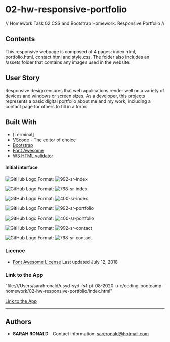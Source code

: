 # 02-hw-responsive-portfolio
// Homework Task 02 CSS and Bootstrap Homework: Responsive Portfolio //

## Contents
<p> 
This responsive webpage is composed of 4 pages: index.html, portfolio.html, contact.html and style.css. The folder also includes an /assets folder that contains any images used in the website.

## User Story
<p>Responsive design ensures that web applications render well on a variety of devices and windows or screen sizes. As a developer, this projects represents a basic digital portfolio about me and my work, including a contact page for others to fill in a form.</p>

## Built With
* [Terminal]
* [VScode](https://code.visualstudio.com/) - The editor of choice
* [Bootstrap](https://getbootstrap.com/docs/4.5/components/alerts/)
* [Font Awesome](https://getbootstrap.com/docs/4.5/components/alerts/)
* [W3 HTML validator](https://validator.w3.org/)

#### Initial interface
![GitHub Logo](02-hw-screenshots/992-sr-index.png)
Format: ![![992-sr-index](https://user-images.githubusercontent.com/67722377/91440556-21f8d600-e8b2-11ea-8844-a8e1ebbd5e3f.png)](url)

![GitHub Logo](02-hw-screenshots/768-sr-index.png)
Format: ![![768-sr-index](https://user-images.githubusercontent.com/67722377/91440804-80be4f80-e8b2-11ea-97b3-a5df8813a9cc.png)](url)

![GitHub Logo](02-hw-screenshots/400-sr-index.png)
Format: ![![400-sr-index](https://user-images.githubusercontent.com/67722377/91440858-99c70080-e8b2-11ea-8ccf-2de9b8e240c4.png)](url)

![GitHub Logo](02-hw-screenshots/992-sr-portfolio.png)
Format: ![![992-sr-portfolio](https://user-images.githubusercontent.com/67722377/91440923-b2cfb180-e8b2-11ea-9338-09e03063fe36.png)](url)

![GitHub Logo](02-hw-screenshots/400-sr-portfolio.png)
Format: ![![400-sr-portfolio](https://user-images.githubusercontent.com/67722377/91440994-cb3fcc00-e8b2-11ea-9e66-6869faeee141.png)](url)

![GitHub Logo](02-hw-screenshots/992-sr-contact.png)
Format: ![![992-sr-contact](https://user-images.githubusercontent.com/67722377/91441042-e1e62300-e8b2-11ea-935b-e49b1dc753f9.png)](url)

![GitHub Logo](02-hw-screenshots/768-sr-contact.png)
Format: ![![768-sr-contact](https://user-images.githubusercontent.com/67722377/91441111-004c1e80-e8b3-11ea-8803-1e1085cdfdaa.png)](url)

### Licence
* [Font Awesome License](https://getbootstrap.com/docs/4.5/components/alerts/) Last updated July 12, 2018

### Link to the App
<p> "file:///Users/sarahronald/usyd-syd-fsf-pt-08-2020-u-c/coding-bootcamp-homework/02-hw-responsive-portfolio/index.html"</p> 
<a href="file:///Users/sarahronald/usyd-syd-fsf-pt-08-2020-u-c/coding-bootcamp-homework/02-hw-responsive-portfolio/index.html">Link to the App</a><hr>

## Authors
* **SARAH RONALD** - 
Contact information:
sareronald@hotmail.com
